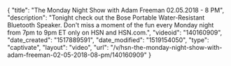 {
    "title": "The Monday Night Show with Adam Freeman 02.05.2018 - 8 PM",
    "description": "Tonight check out the Bose Portable Water-Resistant Bluetooth Speaker. Don't miss a moment of the fun every Monday night from 7pm to 9pm ET only on HSN and HSN.com.",
    "videoid": "140160909",
    "date_created": "1517889591",
    "date_modified": "1519154050",
    "type": "captivate",
    "layout": "video",
    "url": "\/v\/hsn-the-monday-night-show-with-adam-freeman-02-05-2018-08-pm\/140160909"
}